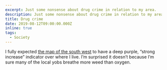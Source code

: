 ```yaml
---
excerpt: Just some nonsense about drug crime in relation to my area.
description: Just some nonsense about drug crime in relation to my area.
title: Drug crime
date: 2019-08-12T09:00:00.000Z
inline: true
tags:
  - Society
---
```

I fully expected [the map of the south west](https://www.bbc.co.uk/news/uk-48343369 "See the BBC's article about drug crime.") to have a deep purple, “strong increase” indicator over where I live. I’m surprised it doesn’t because I’m sure many of the local yobs breathe more weed than oxygen.

